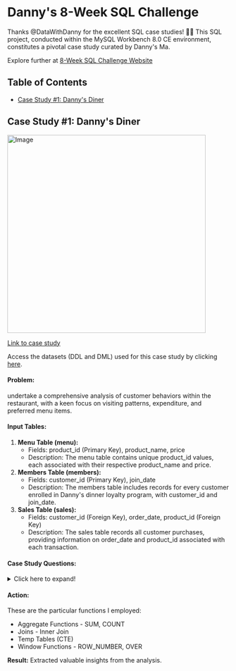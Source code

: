 # Danny's 8-Week SQL Challenge

Thanks @DataWithDanny for the excellent SQL case studies! 👋🏻
This SQL project, conducted within the MySQL Workbench 8.0 CE environment, constitutes a pivotal case study curated by Danny's Ma.

Explore further at [8-Week SQL Challenge Website](https://8weeksqlchallenge.com/)

## Table of Contents
- [Case Study #1: Danny's Diner](#case-study-1-dannys-diner)  

## Case Study #1: Danny's Diner
<img src="https://8weeksqlchallenge.com/images/case-study-designs/1.png" alt="Image" width="450" height="450">

[Link to case study](https://8weeksqlchallenge.com/case-study-1/)  

Access the datasets (DDL and DML) used for this case study by clicking [here](https://github.com/suryamageshk/SQL_Danny-8-Week-Challenge/blob/main/DDL_DML.sql).

#### Problem: 
undertake a comprehensive analysis of customer behaviors within the restaurant, with a keen focus on visiting patterns, expenditure, and preferred menu items. 

#### Input Tables:  
1. **Menu Table (menu):**
   - Fields: product_id (Primary Key), product_name, price
   - Description: The menu table contains unique product_id values, each associated with their respective product_name and price.
2. **Members Table (members):**
   - Fields: customer_id (Primary Key), join_date
   - Description: The members table includes records for every customer enrolled in Danny's dinner loyalty program, with customer_id and join_date.
3. **Sales Table (sales):**
   - Fields: customer_id (Foreign Key), order_date, product_id (Foreign Key)
   - Description: The sales table records all customer purchases, providing information on order_date and product_id associated with each transaction.

#### Case Study Questions:
<details>
<summary>
Click here to expand!
</summary>
   1. What is the total amount each customer spent at the restaurant?
   2. How many days has each customer visited the restaurant?
   3. What was the first item from the menu purchased by each customer?
   4. What is the most purchased item on the menu and how many times was it purchased by all customers?
   5. Which item was the most popular for each customer?
   6. Which item was purchased first by the customer after they became a member?
   7. Which item was purchased just before the customer became a member?
   8. What is the total items and amount spent for each member before they became a member?
   9. If each $1 spent equates to 10 points and sushi has a 2x points multiplier - how many points would each customer have?
   10. In the first week after a customer joins the program (including their join date) they earn 2x points on all items, not just sushi - how many points do customer A and B have at the end of January?
</details>

#### Action:
These are the particular functions I employed:
- Aggregate Functions - SUM, COUNT
- Joins - Inner Join
- Temp Tables (CTE)
- Window Functions - ROW_NUMBER, OVER

**Result:** Extracted valuable insights from the analysis.
